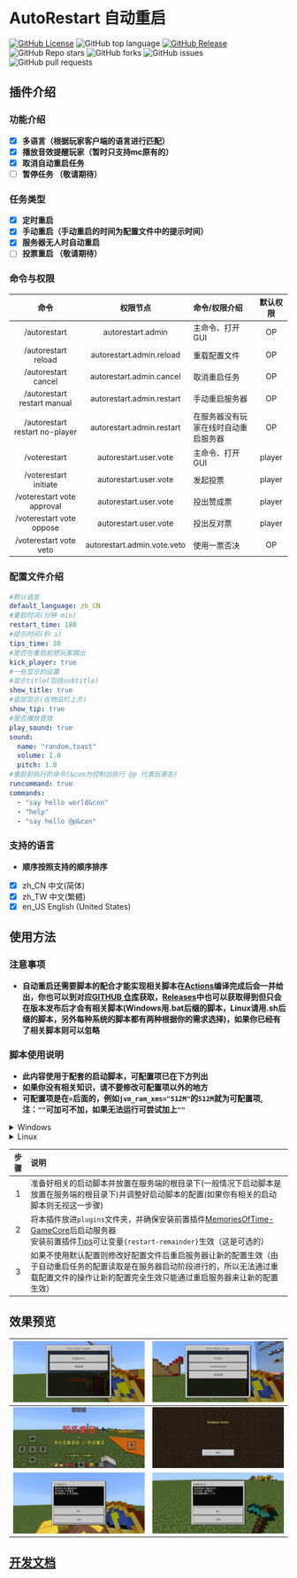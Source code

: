 # **AutoRestart 自动重启**
[![GitHub License](https://img.shields.io/github/license/stevei5mc/AutoRestart?style=plastic)](LICENSE)
![GitHub top language](https://img.shields.io/github/languages/top/stevei5mc/AutoRestart?style=plastic)
[![GitHub Release](https://img.shields.io/github/v/release/stevei5mc/AutoRestart?style=plastic&color=drak%20green)](https://github.com/stevei5mc/AutoRestart/releases)  
![GitHub Repo stars](https://img.shields.io/github/stars/stevei5mc/AutoRestart?style=plastic)
![GitHub forks](https://img.shields.io/github/forks/stevei5mc/AutoRestart?style=plastic)
![GitHub issues](https://img.shields.io/github/issues/stevei5mc/AutoRestart?style=plastic&color=linkGreen)
![GitHub pull requests](https://img.shields.io/github/issues-pr/stevei5mc/AutoRestart?style=plastic)
## **插件介绍**
### **功能介绍**
- [x] **多语言（根据玩家客户端的语言进行匹配）**
- [x] **播放音效提醒玩家（暂时只支持mc原有的）**
- [x] **取消自动重启任务**
- [ ] **暂停任务 （敬请期待）**
### **任务类型**
- [x] **定时重启**
- [x] **手动重启（手动重启的时间为配置文件中的提示时间）**
- [x] **服务器无人时自动重启**
- [ ] **投票重启 （敬请期待）**
### **命令与权限**
|命令|权限节点|命令/权限介绍|默认权限|
|:-:|:-:|:-|:-:|
|/autorestart|autorestart.admin|主命令、打开GUI|OP|
|/autorestart reload|autorestart.admin.reload|重载配置文件|OP|
|/autorestart cancel|autorestart.admin.cancel|取消重启任务|OP|
|/autorestart restart manual|autorestart.admin.restart|手动重启服务器|OP|
|/autorestart restart no-player|autorestart.admin.restart|在服务器没有玩家在线时自动重启服务器|OP|
|/voterestart|autorestart.user.vote|主命令、打开GUI|player|
|/voterestart initiate|autorestart.user.vote|发起投票|player|
|/voterestart vote approval|autorestart.user.vote|投出赞成票|player|
|/voterestart vote oppose|autorestart.user.vote|投出反对票|player|
|/voterestart vote veto|autorestart.admin.vote.veto|使用一票否决|OP|
### **配置文件介绍**
```yml
#默认语言
default_language: zh_CN
#重启时间(分钟 min)
restart_time: 180
#提示时间(秒 s)
tips_time: 30
#是否在重启前把玩家踢出
kick_player: true
#一些显示的设置
#显示title(包括subtitle)
show_title: true
#底部显示(在物品栏上方)
show_tip: true
#是否播放音效
play_sound: true
sound:
  name: "random.toast"
  volume: 1.0
  pitch: 1.0
#重启前执行的命令(&con为控制台执行 @p 代表玩家名)
runcommand: true
commands:
  - "say hello world&con"
  - "help"
  - "say hello @p&con"
```
### **支持的语言**
- **顺序按照支持的顺序排序**
- [x] zh_CN   中文(简体)
- [x] zh_TW   中文(繁體)
- [x] en_US   English (United States)
## **使用方法**
### **注意事项**
- **自动重启还需要脚本的配合才能实现相关脚本在[Actions](https://github.com/stevei5mc/NewTipsVariables/actions)编译完成后会一并给出，你也可以到对应[GITHUB 仓库](https://github.com/stevei5mc/McStartServer)获取，[Releases](https://github.com/stevei5mc/AutoRestart/releases)中也可以获取得到但只会在版本发布后才会有相关脚本(Windows用.bat后缀的脚本，Linux请用.sh后缀的脚本，另外每种系统的脚本都有两种根据你的需求选择)，如果你已经有了相关脚本则可以忽略**

### **脚本使用说明**
- **此内容使用于配套的启动脚本，可配置项已在下方列出**
- **如果你没有相关知识，请不要修改可配置项以外的地方**
- **可配置项是在`=`后面的，例如`jvm_ram_xms="512M"`的`512M`就为可配置项, 注：`""`可加可不加，如果无法运行可尝试加上`""`**

<details>
<summary>Windows</summary>

```bat
::设置用于启动的java版本 (默认填 java，当然你也可以填java的安装路径)
set java_version=java
::服务器名提示
set server_name=test
::设置最小内存
set ram_Xms=512m
::设置最大内存
set ram_Xmx=1024m
::设置开服核心名(开服核心名不用加.jar的后缀名)
set server_jar_name=server
::设置重启等待时间
set restart_time=20
```
</details>

<details>
<summary>Linux</summary>

```sh
ReStart_Time=5s  #等待多少秒后重启要加时间单位
jvm_ram_xms="512M"  #设置最小内存
jvm_ram_xmx="1024M"  #设置最大内存
jar_name="server.jar"  #开服核心的名字记得加.jar后缀名
server_name="testmc"  #服务名(方便维护用的)，比如说是生存服就将testmc改为生存服
```

```sh
ReStart_Time=20s  #等待多少秒后重启要加时间单位
jvm_ram_xms="512M"  #设置最小内存
jvm_ram_xmx="1024M"  #设置最大内存
jar_name="server.jar"  #开服核心的名字记得加.jar后缀名
```
</details>


|步骤|说明|
|:-:|:-|
|1|准备好相关的启动脚本并放置在服务端的根目录下(一般情况下启动脚本是放置在服务端的根目录下)并调整好启动脚本的配置(如果你有相关的启动脚本则无视这一步骤)|
|2|将本插件放进`plugins`文件夹，并确保安装前置插件[MemoriesOfTime-GameCore](https://motci.cn/job/GameCore/)后启动服务器 <br> 安装前置插件[Tips](https://motci.cn/job/Tips/)可让变量`{restart-remainder}`生效（这是可选的）|
|3|如果不使用默认配置则修改好配置文件后重启服务器让新的配置生效（由于自动重启任务的配置读取是在服务器启动阶段进行的，所以无法通过重载配置文件的操作让新的配置完全生效只能通过重启服务器来让新的配置生效）|
## **效果预览**
|![1](docs/image/1.jpg)|![2](docs/image/2.jpg)|
|-|-|
|![3](docs/image/3.jpg)|![4](docs/image/4.jpg)|
|![5](docs/image/5.jpg)|![6](docs/image/6.jpg)|
## **[开发文档](docs/dev-doc.md)**